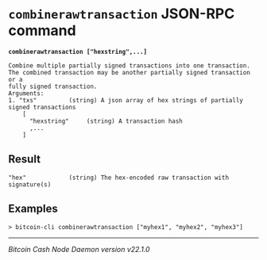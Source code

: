`combinerawtransaction` JSON-RPC command
========================================

**`combinerawtransaction ["hexstring",...]`**

```
Combine multiple partially signed transactions into one transaction.
The combined transaction may be another partially signed transaction or a
fully signed transaction.
Arguments:
1. "txs"         (string) A json array of hex strings of partially signed transactions
    [
      "hexstring"     (string) A transaction hash
      ,...
    ]
```

Result
------

```
"hex"            (string) The hex-encoded raw transaction with signature(s)
```

Examples
--------

```
> bitcoin-cli combinerawtransaction ["myhex1", "myhex2", "myhex3"]
```

***

*Bitcoin Cash Node Daemon version v22.1.0*
